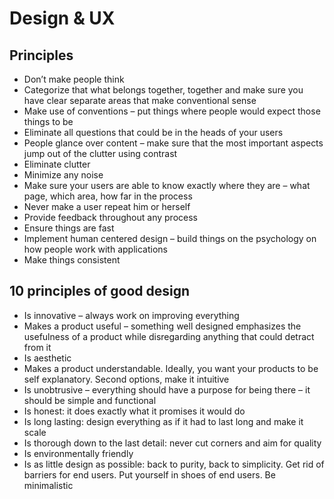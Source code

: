 # Design & UX
## Principles
- Don’t make people think 
- Categorize that what belongs together, together and make sure you have clear separate areas that make conventional sense 
- Make use of conventions – put things where people would expect those things to be 
- Eliminate all questions that could be in the heads of your users 
- People glance over content – make sure that the most important aspects jump out of the clutter using contrast 
- Eliminate clutter 
- Minimize any noise 
- Make sure your users are able to know exactly where they are – what page, which area, how far in the process 
- Never make a user repeat him or herself 
- Provide feedback throughout any process 
- Ensure things are fast
- Implement human centered design – build things on the psychology on how people work with applications 
- Make things consistent

## 10 principles of good design
- Is innovative – always work on improving everything 
- Makes a product useful – something well designed emphasizes the usefulness of a product while disregarding anything that could detract from it 
- Is aesthetic 
- Makes a product understandable. Ideally, you want your products to be self explanatory. Second options, make it intuitive 
- Is unobtrusive – everything should have a purpose for being there – it should be simple and functional 
- Is honest: it does exactly what it promises it would do 
- Is long lasting: design everything as if it had to last long and make it scale 
- Is thorough down to the last detail: never cut corners and aim for quality 
- Is environmentally friendly
- Is as little design as possible: back to purity, back to simplicity. Get rid of barriers for end users. Put yourself in shoes of end users. Be minimalistic   
